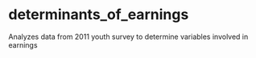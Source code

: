 # determinants_of_earnings
Analyzes data from 2011 youth survey to determine variables involved in earnings
